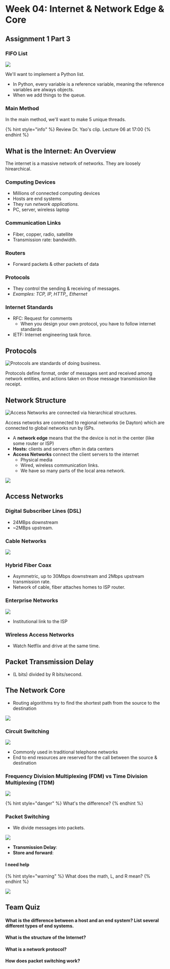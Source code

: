 # Week 04: Internet & Network Edge & Core

## Assignment 1 Part 3

### FIFO List

![](../../.gitbook/assets/image%20%28237%29.png)

We'll want to implement a Python list.

* In Python, every variable is a reference variable, meaning the reference variables are always objects.
* When we add things to the queue.

### Main Method

In the main method, we'll want to make 5 unique threads. 

{% hint style="info" %}
Review Dr. Yao's clip. Lecture 06 at 17:00
{% endhint %}



## What is the Internet: An Overview

The internet is a massive network of networks. They are loosely hirearchical.

### Computing Devices

* Millions of connected computing devices
* Hosts are end systems
* They run _network applications._
* PC, server, wireless laptop

### Communication Links

* Fiber, copper, radio, satellite
* Transmission rate: bandwidth.

### Routers

* Forward packets & other packets of data

### Protocols

* They control the sending & receiving of messages.
* _Examples: TCP, IP, HTTP,, Ethernet_

### Internet Standards

* RFC: Request for comments
  * When you design your own protocol, you have to follow internet standards
* IETF: Internet engineering task force.

## Protocols

![Protocols are standards of doing business.](../../.gitbook/assets/image%20%28236%29.png)

Protocols define format, order of messages sent and received among network entities, and actions taken on those message transmission like receipt.

## Network Structure

![Access Networks are connected via hierarchical structures. ](../../.gitbook/assets/image%20%28246%29.png)

Access networks are connected to regional networks \(ie Dayton\) which are connected to global networks run by ISPs.

* A **network edge** means that the the device is not in the center \(like some router or ISP\)
* **Hosts:** clients and servers often in data centers
* **Access Networks** connect the client servers to the internet
  * Physical media
  * Wired, wireless communication links.
  * We have so many parts of the local area network.

![](../../.gitbook/assets/image%20%28238%29.png)



## Access Networks 

### Digital Subscriber Lines \(DSL\)

* 24MBps downstream
* ~2MBps upstream.

### Cable Networks

![](../../.gitbook/assets/image%20%28245%29.png)

### Hybrid Fiber Coax

* Asymmetric, up to 30Mbps downstream and 2Mbps upstream transmission rate.
* Network of cable, fiber attaches homes to ISP router.

### Enterprise Networks

![](../../.gitbook/assets/image%20%28242%29.png)

* Institutional link to the ISP

### Wireless Access Networks

* Watch Netflix and drive at the same time.

## Packet Transmission Delay

* \(L bits\) divided by R bits/second.

## The Network Core

* Routing algorithms try to find the shortest path from the source to the destination

![](../../.gitbook/assets/image%20%28244%29.png)

### Circuit Switching

![](../../.gitbook/assets/image%20%28240%29.png)

* Commonly used in traditional telephone networks
* End to end resources are reserved for the call between the source & destination

### Frequency Division Multiplexing \(FDM\) vs Time Division Multiplexing \(TDM\)



![](../../.gitbook/assets/image%20%28248%29.png)

{% hint style="danger" %}
What's the difference?
{% endhint %}



### Packet Switching

* We divide messages into packets.

![](../../.gitbook/assets/image%20%28249%29.png)

* **Transmission Delay**: 
* **Store and forward**: 

#### I need help

{% hint style="warning" %}
What does the math, L, and R mean? 
{% endhint %}

![](../../.gitbook/assets/image%20%28235%29.png)

## Team Quiz

#### What is the difference between a host and an end system? List several different types of end systems.

#### What is the structure of the Internet?

#### What is a network protocol?

#### How does packet switching work?

